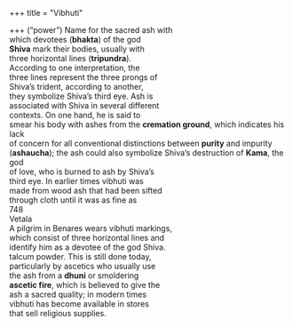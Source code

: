 +++
title = "Vibhuti"

+++
(“power”) Name for the sacred ash with  
which devotees (**bhakta**) of the god  
**Shiva** mark their bodies, usually with  
three horizontal lines (**tripundra**).  
According to one interpretation, the  
three lines represent the three prongs of  
Shiva’s trident, according to another,  
they symbolize Shiva’s third eye. Ash is  
associated with Shiva in several different  
contexts. On one hand, he is said to  
smear his body with ashes from the **cremation ground**, which indicates his lack  
of concern for all conventional distinctions between **purity** and impurity  
(**ashaucha**); the ash could also symbolize Shiva’s destruction of **Kama**, the god  
of love, who is burned to ash by Shiva’s  
third eye. In earlier times vibhuti was  
made from wood ash that had been sifted  
through cloth until it was as fine as  
748  
Vetala  
A pilgrim in Benares wears vibhuti markings,  
which consist of three horizontal lines and  
identify him as a devotee of the god Shiva.  
talcum powder. This is still done today,  
particularly by ascetics who usually use  
the ash from a **dhuni** or smoldering  
**ascetic fire**, which is believed to give the  
ash a sacred quality; in modern times  
vibhuti has become available in stores  
that sell religious supplies.